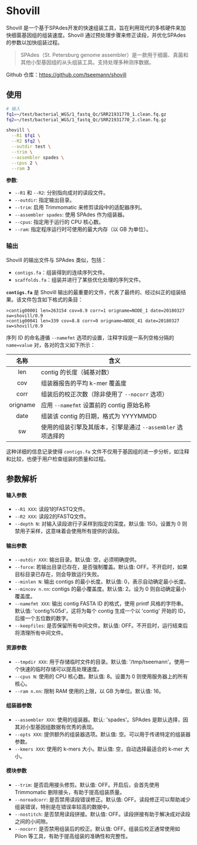 # Shovill

Shovill 是一个基于SPAdes开发的快速组装工具，旨在利用现代的多核硬件来加快细菌基因组的组装速度。Shovill 通过预处理步骤来修正读段，并优化SPAdes的参数以加快组装过程。

> SPAdes（St. Petersburg genome assembler）是一款用于细菌、真菌和其他小型基因组的从头组装工具。支持处理多种测序数据。

Github 仓库：https://github.com/tseemann/shovill

## 使用

```bash
# 输入
fq1=~/test/bacterial_WGS/1_fastq_Qc/SRR21931770_1.clean.fq.gz
fq2=~/test/bacterial_WGS/1_fastq_Qc/SRR21931770_2.clean.fq.gz

shovill \
  --R1 $fq1 \
  --R2 $fq2 \
  --outdir test \
  --trim \
  --assembler spades \
  --cpus 2 \
  --ram 3
```

**参数**:

- `--R1` 和 `--R2`: 分别指向成对的读段文件。
- `--outdir`: 指定输出目录。
- `--trim`: 启用 Trimmomatic 来修剪读段中的适配器序列。
- `--assembler spades`: 使用 SPAdes 作为组装器。
- `--cpus`: 指定用于运行的 CPU 核心数。
- `--ram`: 指定程序运行时可使用的最大内存（以 GB 为单位）。

### 输出

Shovill 的输出文件与 SPAdes 类似，包括：

- `contigs.fa`：组装得到的连续序列文件。
- `scaffolds.fa`：组装并进行了某些优化处理的序列文件。

**`contigs.fa`** 是 Shovill 输出的最重要的文件，代表了最终的、经过纠正的组装结果。该文件包含如下格式的条目：

```
>contig00001 len=263154 cov=8.9 corr=1 origname=NODE_1 date=20180327 sw=shovill/0.9
>contig00041 len=339 cov=8.8 corr=0 origname=NODE_41 date=20180327 sw=shovill/0.9
```

序列 ID 的命名遵循 `--namefmt` 选项的设置，注释字段是一系列空格分隔的 `name=value` 对，各对的含义如下所示：

| 名称     | 含义                                                        |
| :--------: | ----------------------------------------------------------- |
| len      | contig 的长度（碱基对数）                                   |
| cov      | 组装器报告的平均 k-mer 覆盖度                               |
| corr     | 组装后的校正次数（除非使用了 `--nocorr` 选项）              |
| origname | 应用 `--namefmt` 设置前的 contig 原始名称                   |
| date     | 组装该 contig 的日期，格式为 YYYYMMDD                       |
| sw       | 使用的组装引擎及其版本，引擎是通过 `--assembler` 选项选择的 |

这种详细的信息记录使得 `contigs.fa` 文件不仅用于基因组的进一步分析，如注释和比较，也便于用户检查组装的质量和过程。

## 参数解析

#### 输入参数

- `--R1 XXX`: 读段1的FASTQ文件。
- `--R2 XXX`: 读段2的FASTQ文件。
- `--depth N`: 对输入读段进行子采样到指定的深度。默认值: 150。设置为 0 则禁用子采样，这意味着会使用所有提供的读段。

#### 输出参数

- `--outdir XXX`: 输出目录。默认值: 空，必须明确提供。
- `--force`: 若输出目录已存在，是否强制覆盖。默认值: OFF。不开启时，如果目标目录已存在，则会导致运行失败。
- `--minlen N`: 输出 contigs 的最小长度。默认值: 0，表示自动确定最小长度。
- `--mincov n.nn`: contigs 的最小覆盖度。默认值: 2。设为 0 则自动确定最小覆盖度。
- `--namefmt XXX`: 输出 contig FASTA ID 的格式，使用 printf 风格的字符串。默认值: 'contig%05d'，这将为每个 contig 生成一个以 'contig' 开始的 ID，后接一个五位数的数字。
- `--keepfiles`: 是否保留所有中间文件。默认值: OFF。不开启时，运行结束后将清理所有中间文件。

#### 资源参数

- `--tmpdir XXX`: 用于存储临时文件的目录。默认值: '/tmp/tseemann'。使用一个快速的临时存储可以提高处理速度。
- `--cpus N`: 使用的 CPU 核心数。默认值: 8。设置为 0 则使用服务器上的所有核心。
- `--ram n.nn`: 限制 RAM 使用的上限，以 GB 为单位。默认值: 16。

#### 组装器参数

- `--assembler XXX`: 使用的组装器。默认: 'spades'。SPAdes 是默认选择，因其对小型基因组数据有优秀的表现。
- `--opts XXX`: 提供额外的组装器选项。默认值: 空。可以用于传递特定的组装器参数。
- `--kmers XXX`: 使用的 k-mers 大小。默认值: 空，自动选择最适合的 k-mer 大小。

#### 模块参数

- `--trim`: 是否启用接头修剪。默认值: OFF。开启后，会首先使用 Trimmomatic 删除接头，有助于提高组装质量。
- `--noreadcorr`: 是否禁用读段错误修正。默认值: OFF。读段修正可以帮助减少组装错误，特别是在错误率较高的数据中。
- `--nostitch`: 是否禁用读段拼接。默认值: OFF。读段拼接有助于解决成对读段之间的小间隙。
- `--nocorr`: 是否禁用组装后的校正。默认值: OFF。组装后校正通常使用如 Pilon 等工具，有助于提高组装的准确性和完整性。

#### 